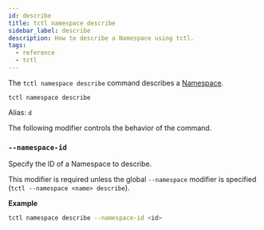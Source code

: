 ```yaml
---
id: describe
title: tctl namespace describe
sidebar_label: describe
description: How to describe a Namespace using tctl.
tags:
  - reference
  - tctl
---
```


The `tctl namespace describe` command describes a [Namespace](/concepts/what-is-a-namespace).

`tctl namespace describe`

Alias: `d`

The following modifier controls the behavior of the command.

### `--namespace-id`

Specify the ID of a Namespace to describe.

This modifier is required unless the global `--namespace` modifier is specified (`tctl --namespace <name> describe`).

**Example**

```bash
tctl namespace describe --namespace-id <id>
```
